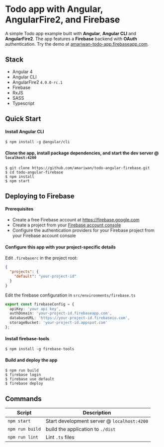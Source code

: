 # Todo app with Angular, AngularFire2, and Firebase
A simple Todo app example built with **Angular**, **Angular CLI** and **AngularFire2**. The app features a **Firebase** backend with **OAuth** authentication. Try the demo at <a href="https://amariwan-todo-app.firebaseapp.com" target="_blank">amariwan-todo-app.firebaseapp.com</a>.


Stack
-----

- Angular 4
- Angular CLI
- AngularFire2 `4.0.0-rc.1`
- Firebase
- RxJS
- SASS
- Typescript


Quick Start
-----------

#### Install Angular CLI

```shell
$ npm install -g @angular/cli
```

#### Clone the app, install package dependencies, and start the dev server @ `localhost:4200`

```shell
$ git clone https://github.com/amariwan/todo-angular-firebase.git
$ cd todo-angular-firebase
$ npm install
$ npm start
```


## Deploying to Firebase
#### Prerequisites
- Create a free Firebase account at https://firebase.google.com
- Create a project from your [Firebase account console](https://console.firebase.google.com)
- Configure the authentication providers for your Firebase project from your Firebase account console

#### Configure this app with your project-specific details

Edit `.firebaserc` in the project root:

```json
{
  "projects": {
    "default": "your-project-id"
  }
}
```

Edit the firebase configuration in `src/environments/firebase.ts`

```typescript
export const firebaseConfig = {
  apiKey: 'your api key',
  authDomain: 'your-project-id.firebaseapp.com',
  databaseURL: 'https://your-project-id.firebaseio.com',
  storageBucket: 'your-project-id.appspot.com'
};
```

#### Install firebase-tools
```shell
$ npm install -g firebase-tools
```

#### Build and deploy the app
```shell
$ npm run build
$ firebase login
$ firebase use default
$ firebase deploy
```


Commands
--------

|Script|Description|
|---|---|
|`npm start`|Start development server @ `localhost:4200`|
|`npm run build`|build the application to `./dist`|
|`npm run lint`|Lint `.ts` files|
